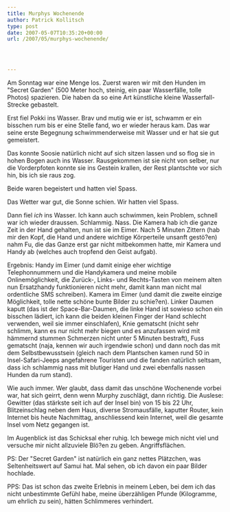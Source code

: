 ```yaml
---
title: Murphys Wochenende
author: Patrick Kollitsch
type: post
date: 2007-05-07T10:35:20+00:00
url: /2007/05/murphys-wochenende/




---
```

Am Sonntag war eine Menge los. Zuerst waren wir mit den Hunden im "Secret Garden" (500 Meter hoch, steinig, ein paar Wasserfälle, tolle Photos) spazieren. Die haben da so eine Art künstliche kleine Wasserfall-Strecke gebastelt. 

Erst fiel Pokki ins Wasser. Brav und mutig wie er ist, schwamm er ein bisschen rum bis er eine Stelle fand, wo er wieder heraus kam. Das war seine erste Begegnung schwimmenderweise mit Wasser und er hat sie gut gemeistert.

Das konnte Soosie natürlich nicht auf sich sitzen lassen und so flog sie in hohen Bogen auch ins Wasser. Rausgekommen ist sie nicht von selber, nur die Vorderpfoten konnte sie ins Gestein krallen, der Rest plantschte vor sich hin, bis ich sie raus zog. 

Beide waren begeistert und hatten viel Spass. 

Das Wetter war gut, die Sonne schien. Wir hatten viel Spass.

Dann fiel _ich_ ins Wasser. Ich kann auch schwimmen, kein Problem, schnell war ich wieder draussen. Schlammig. Nass. Die Kamera hab ich die ganze Zeit in der Hand gehalten, nun ist sie im Eimer. Nach 5 Minuten Zittern (hab mir den Kopf, die Hand und andere wichtige Körperteile unsanft gestö?en) nahm Fu, die das Ganze erst gar nicht mitbekommen hatte, mir Kamera und Handy ab (welches auch tropfend den Geist aufgab). 

Ergebnis: Handy im Eimer (und damit einige eher wichtige Telephonnummern und die Handykamera und meine mobile Onlinemöglichkeit, die Zurück-, Links- und Rechts-Tasten von meinem alten nun Ersatzhandy funktionieren nicht mehr, damit kann man nicht mal ordentliche <span class="caps">SMS</span> schreiben). Kamera im Eimer (und damit die zweite einzige Möglichkeit, tolle nette schöne bunte Bilder zu schie?en). Linker Daumen kaputt (das ist der Space-Bar-Daumen, die linke Hand ist sowieso schon ein bisschen lädiert, ich kann die beiden kleinen Finger der Hand schlecht verwenden, weil sie immer einschlafen), Knie gematscht (nicht sehr schlimm, kann es nur nicht mehr biegen und es anzufassen wird mit hämmernd stummen Schmerzen nicht unter 5 Minuten bestraft), Fuss gematscht (naja, kennen wir auch irgendwie schon) und dann noch das mit dem Selbstbewusstsein (gleich nach dem Plantschen kamen rund 50 in Insel-Safari-Jeeps angefahrene Touristen und die fanden natürlich seltsam, dass ich schlammig nass mit blutiger Hand und zwei ebenfalls nassen Hunden da rum stand).

Wie auch immer. Wer glaubt, dass damit das unschöne Wochenende vorbei war, hat sich geirrt, denn wenn Murphy zuschlägt, dann richtig. Die Auslese: Gewitter (das stärkste seit ich auf der Insel bin) von 15 bis 22 Uhr, Blitzeinschlag neben dem Haus, diverse Stromausfälle, kaputter Router, kein Internet bis heute Nachmittag, anschliessend kein Internet, weil die gesamte Insel vom Netz gegangen ist.

Im Augenblick ist das Schicksal eher ruhig. Ich bewege mich nicht viel und versuche mir nicht allzuviele Blö?en zu geben. Angriffsflächen.

PS: Der "Secret Garden" ist natürlich ein ganz nettes Plätzchen, was Seltenheitswert auf Samui hat. Mal sehen, ob ich davon ein paar Bilder hochlade. 

PPS: Das ist schon das zweite Erlebnis in meinem Leben, bei dem ich das nicht unbestimmte Gef&uuml;hl habe, meine &uuml;berz&auml;hligen Pfunde (Kilogramme, um ehrlich zu sein), h&auml;tten Schlimmeres verhindert.